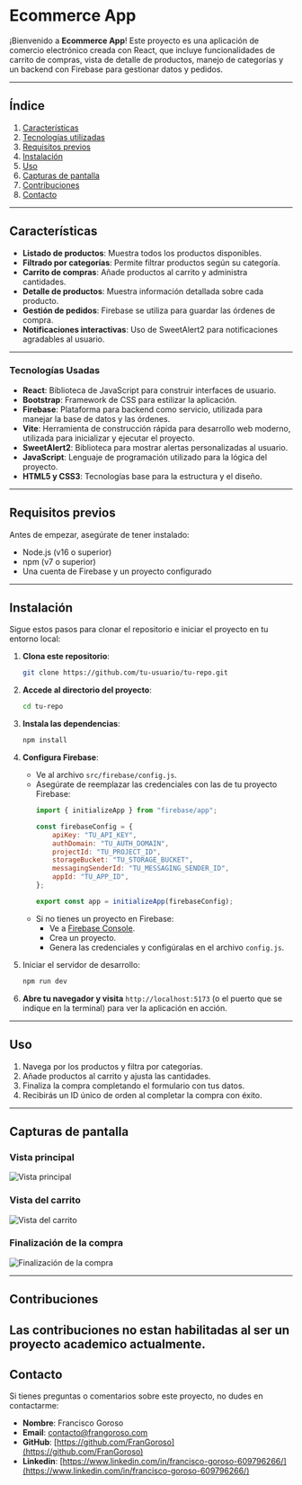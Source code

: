 
# Ecommerce App

¡Bienvenido a **Ecommerce App**! Este proyecto es una aplicación de comercio electrónico creada con React, que incluye funcionalidades de carrito de compras, vista de detalle de productos, manejo de categorías y un backend con Firebase para gestionar datos y pedidos.

---

## Índice

1. [Características](#características)
2. [Tecnologías utilizadas](#tecnologías-utilizadas)
3. [Requisitos previos](#requisitos-previos)
4. [Instalación](#instalación)
5. [Uso](#uso)
6. [Capturas de pantalla](#capturas-de-pantalla)
7. [Contribuciones](#contribuciones)
8. [Contacto](#contacto)

---

## Características

- **Listado de productos**: Muestra todos los productos disponibles.
- **Filtrado por categorías**: Permite filtrar productos según su categoría.
- **Carrito de compras**: Añade productos al carrito y administra cantidades.
- **Detalle de productos**: Muestra información detallada sobre cada producto.
- **Gestión de pedidos**: Firebase se utiliza para guardar las órdenes de compra.
- **Notificaciones interactivas**: Uso de SweetAlert2 para notificaciones agradables al usuario.

---

### Tecnologías Usadas

- **React**: Biblioteca de JavaScript para construir interfaces de usuario.
- **Bootstrap**: Framework de CSS para estilizar la aplicación.
- **Firebase**: Plataforma para backend como servicio, utilizada para manejar la base de datos y las órdenes.
- **Vite**: Herramienta de construcción rápida para desarrollo web moderno, utilizada para inicializar y ejecutar el proyecto.
- **SweetAlert2**: Biblioteca para mostrar alertas personalizadas al usuario.
- **JavaScript**: Lenguaje de programación utilizado para la lógica del proyecto.
- **HTML5 y CSS3**: Tecnologías base para la estructura y el diseño.

---

## Requisitos previos

Antes de empezar, asegúrate de tener instalado:

- Node.js (v16 o superior)
- npm (v7 o superior)
- Una cuenta de Firebase y un proyecto configurado

---

## Instalación

Sigue estos pasos para clonar el repositorio e iniciar el proyecto en tu entorno local:

1. **Clona este repositorio**:

   ```bash
   git clone https://github.com/tu-usuario/tu-repo.git
   ```

2. **Accede al directorio del proyecto**:

   ```bash
   cd tu-repo
   ```

3. **Instala las dependencias**:

   ```bash
   npm install
   ```

4. **Configura Firebase**:

   - Ve al archivo `src/firebase/config.js`.
   - Asegúrate de reemplazar las credenciales con las de tu proyecto Firebase:
     ```javascript
     import { initializeApp } from "firebase/app";

     const firebaseConfig = {
         apiKey: "TU_API_KEY",
         authDomain: "TU_AUTH_DOMAIN",
         projectId: "TU_PROJECT_ID",
         storageBucket: "TU_STORAGE_BUCKET",
         messagingSenderId: "TU_MESSAGING_SENDER_ID",
         appId: "TU_APP_ID",
     };

     export const app = initializeApp(firebaseConfig);
     ```
   - Si no tienes un proyecto en Firebase:
     - Ve a [Firebase Console](https://console.firebase.google.com/).
     - Crea un proyecto.
     - Genera las credenciales y configúralas en el archivo `config.js`.

5. Iniciar el servidor de desarrollo:

   ```bash
   npm run dev


6. **Abre tu navegador y visita** `http://localhost:5173` (o el puerto que se indique en la terminal) para ver la aplicación en acción.


---

## Uso

1. Navega por los productos y filtra por categorías.
2. Añade productos al carrito y ajusta las cantidades.
3. Finaliza la compra completando el formulario con tus datos.
4. Recibirás un ID único de orden al completar la compra con éxito.

---

## Capturas de pantalla

### Vista principal
![Vista principal](/src/assets/screenshots/captura-inicio-react-ecommerce.png) 

### Vista del carrito
![Vista del carrito](/src/assets/screenshots/captura-carrito-react-ecommerce.png) 

### Finalización de la compra
![Finalización de la compra](/src/assets/screenshots/captura-finalizar-compra-react-ecommerce.png) 

---

## Contribuciones

Las contribuciones no estan habilitadas al ser un proyecto academico actualmente.
---

## Contacto

Si tienes preguntas o comentarios sobre este proyecto, no dudes en contactarme:

- **Nombre**: Francisco Goroso
- **Email**: contacto@frangoroso.com
- **GitHub**: [https://github.com/FranGoroso](https://github.com/FranGoroso)
- **Linkedin**: [https://www.linkedin.com/in/francisco-goroso-609796266/](https://www.linkedin.com/in/francisco-goroso-609796266/)
